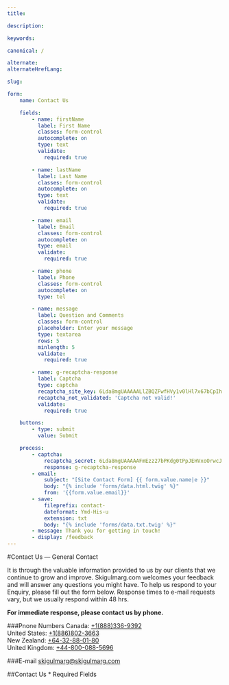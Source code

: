 ```yaml
---
title:

description:

keywords:

canonical: /

alternate:
alternateHrefLang:

slug:

form:
    name: Contact Us

    fields:
        - name: firstName
          label: First Name
          classes: form-control
          autocomplete: on
          type: text
          validate:
            required: true

        - name: lastName
          label: Last Name
          classes: form-control
          autocomplete: on
          type: text
          validate:
            required: true

        - name: email
          label: Email
          classes: form-control
          autocomplete: on
          type: email
          validate:
            required: true

        - name: phone
          label: Phone
          classes: form-control
          autocomplete: on
          type: tel

        - name: message
          label: Question and Comments
          classes: form-control
          placeholder: Enter your message
          type: textarea
          rows: 5
          minlength: 5
          validate:
            required: true

        - name: g-recaptcha-response
          label: Captcha
          type: captcha
          recaptcha_site_key: 6Lda8mgUAAAAALlZBQZFwfHVy1v0lHl7x67bCpIh
          recaptcha_not_validated: 'Captcha not valid!'
          validate:
            required: true

    buttons:
        - type: submit
          value: Submit

    process:
        - captcha:
            recaptcha_secret: 6Lda8mgUAAAAAFmEzz27bPKdg0tPpJEHVxoOrwcJ
            response: g-recaptcha-response
        - email:
            subject: "[Site Contact Form] {{ form.value.name|e }}"
            body: "{% include 'forms/data.html.twig' %}"
            from: '{{form.value.email}}'
        - save:
            fileprefix: contact-
            dateformat: Ymd-His-u
            extension: txt
            body: "{% include 'forms/data.txt.twig' %}"
        - message: Thank you for getting in touch!
        - display: /feedback
---
```


#Contact Us — General Contact

It is through the valuable information provided to us by our clients that we continue to grow and improve. Skigulmarg.com welcomes your feedback and will answer any questions you might have. To help us respond to your Enquiry, please fill out the form below. Response times to e-mail requests vary, but we usually respond within 48 hrs.

**For immediate response, please contact us by phone.**

###Pnone Numbers
Canada: [+1(888)336-9392](tel:+18883369392)<br>
United States: [+1(886)802-3663](tel:+18868023663)<br>
New Zealand: [+64-32-88-01-80](tel:+6432880180)<br>
United Kingdom: [+44-800-088-5696](tel:+448000885696)

###E-mail
[skigulmarg@skigulmarg.com](mailto:skigulmarg@skigulmarg.com)

##Contact Us
<span class="required">*</span> Required Fields